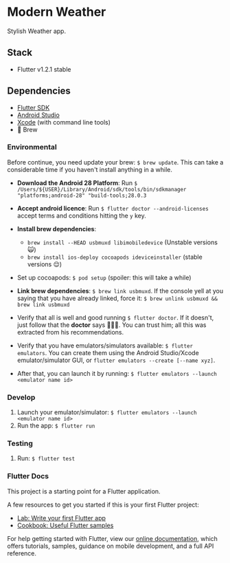 # Modern Weather

Stylish Weather app.

## Stack

* Flutter v1.2.1 stable

## Dependencies

* [Flutter SDK](https://flutter.dev/docs/get-started/install)
* [Android Studio](https://developer.android.com/studio)
* [Xcode](https://developer.apple.com/xcode/) (with command line tools)
* 🍺 Brew

### Environmental

Before continue, you need update your brew: `$ brew update`. This can take a considerable time if you haven't install anything in a while.

* **Download the Android 28 Platform**: Run `$ /Users/${USER}/Library/Android/sdk/tools/bin/sdkmanager "platforms;android-28" "build-tools;28.0.3`

* **Accept android licence**: Run `$ flutter doctor --android-licenses` accept terms and conditions hitting the `y` key.

* **Install brew dependencies**:
  * `brew install --HEAD usbmuxd libimobiledevice` (Unstable versions 🙀)
  * `brew install ios-deploy cocoapods ideviceinstaller` (stable versions 😌)
* Set up cocoapods: `$ pod setup` (spoiler: this will take a while)
* **Link brew dependencies**: `$ brew link usbmuxd`. If the console yell at you saying that you have already linked, force it: `$ brew unlink usbmuxd && brew link usbmuxd`
* Verify that all is well and good running `$ flutter doctor`. If it doesn't, just follow that the **doctor** says 👨🏻‍⚕️. You can trust him; all this was extracted from his recommendations.
* Verify that you have emulators/simulators available: `$ flutter emulators`. You can create them using the Android Studio/Xcode emulator/simulator GUI, or `flutter emulators --create [--name xyz]`.
* After that, you can launch it by running: `$ flutter emulators --launch <emulator name id>`

### Develop

1. Launch your emulator/simulator: `$ flutter emulators --launch <emulator name id>`
1. Run the app: `$ flutter run`

### Testing

1. Run: `$ flutter test`


### Flutter Docs

This project is a starting point for a Flutter application.

A few resources to get you started if this is your first Flutter project:

- [Lab: Write your first Flutter app](https://flutter.io/docs/get-started/codelab)
- [Cookbook: Useful Flutter samples](https://flutter.io/docs/cookbook)

For help getting started with Flutter, view our 
[online documentation](https://flutter.io/docs), which offers tutorials, 
samples, guidance on mobile development, and a full API reference.
